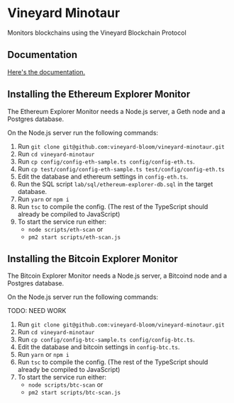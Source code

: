 # Vineyard Minotaur

Monitors blockchains using the Vineyard Blockchain Protocol

## Documentation

[Here's the documentation.](doc/index.md)

## Installing the Ethereum Explorer Monitor

The Ethereum Explorer Monitor needs a Node.js server, a Geth node and a Postgres database.

On the Node.js server run the following commands:

1. Run `git clone git@github.com:vineyard-bloom/vineyard-minotaur.git`
2. Run `cd vineyard-minotaur`
3. Run `cp config/config-eth-sample.ts config/config-eth.ts`.
4. Run `cp test/config/config-eth-sample.ts test/config/config-eth.ts`
5. Edit the database and ethereum settings in `config-eth.ts`.
6. Run the SQL script `lab/sql/ethereum-explorer-db.sql` in the target database.
7. Run `yarn` or `npm i`
8. Run `tsc` to compile the config.  (The rest of the TypeScript should already be compiled to JavaScript)
9. To start the service run either:
    * `node scripts/eth-scan` or
    * `pm2 start scripts/eth-scan.js`

## Installing the Bitcoin Explorer Monitor

The Bitcoin Explorer Monitor needs a Node.js server, a Bitcoind node and a Postgres database.

On the Node.js server run the following commands:

TODO: NEED WORK
1. Run `git clone git@github.com:vineyard-bloom/vineyard-minotaur.git`
2. Run `cd vineyard-minotaur`
3. Run `cp config/config-btc-sample.ts config/config-btc.ts`.
5. Edit the database and bitcoin settings in `config-btc.ts`.
7. Run `yarn` or `npm i`
8. Run `tsc` to compile the config.  (The rest of the TypeScript should already be compiled to JavaScript)
9. To start the service run either:
    * `node scripts/btc-scan` or
    * `pm2 start scripts/btc-scan.js`

